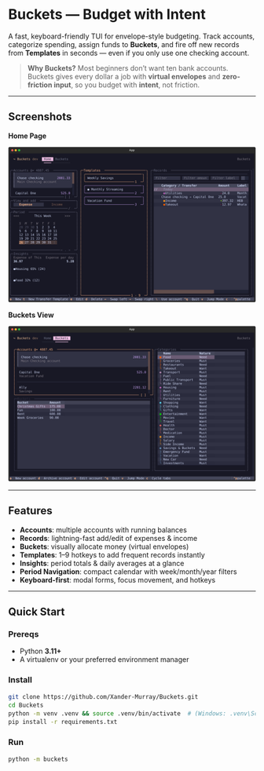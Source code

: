 # Buckets — Budget with Intent

A fast, keyboard-friendly TUI for envelope-style budgeting. Track accounts, categorize spending, assign funds to **Buckets**, and fire off new records from **Templates** in seconds — even if you only use one checking account.

> **Why Buckets?** Most beginners don’t want ten bank accounts. Buckets gives every dollar a job with **virtual envelopes** and **zero-friction input**, so you budget with **intent**, not friction.

---

## Screenshots

**Home Page**

![Home page](./screenshots/App_2025-10-26T08_39_06_947883.svg)

**Buckets View**

![Buckets page](./screenshots/App_2025-10-26T08_39_18_451560.svg)

---

## Features

- **Accounts**: multiple accounts with running balances
- **Records**: lightning-fast add/edit of expenses & income
- **Buckets**: visually allocate money (virtual envelopes)
- **Templates**: 1–9 hotkeys to add frequent records instantly
- **Insights**: period totals & daily averages at a glance
- **Period Navigation**: compact calendar with week/month/year filters
- **Keyboard-first**: modal forms, focus movement, and hotkeys

---

## Quick Start

### Prereqs

- Python **3.11+**
- A virtualenv or your preferred environment manager

### Install

```bash
git clone https://github.com/Xander-Murray/Buckets.git
cd Buckets
python -m venv .venv && source .venv/bin/activate  # (Windows: .venv\Scripts\activate)
pip install -r requirements.txt
```

### Run

```bash
python -m buckets
```
